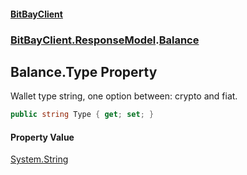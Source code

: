 #### [BitBayClient](./index.md 'index')
### [BitBayClient.ResponseModel](./BitBayClient-ResponseModel.md 'BitBayClient.ResponseModel').[Balance](./BitBayClient-ResponseModel-Balance.md 'BitBayClient.ResponseModel.Balance')
## Balance.Type Property
Wallet type string, one option between: crypto and fiat.  
```csharp
public string Type { get; set; }
```
#### Property Value
[System.String](https://docs.microsoft.com/en-us/dotnet/api/System.String 'System.String')  

